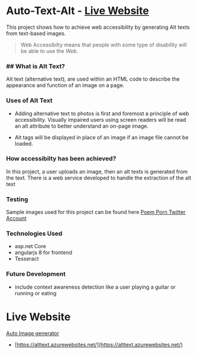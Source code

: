 
# Auto-Text-Alt - [Live Website](https://alttext.azurewebsites.net/)

This project shows how to achieve web accessibility by generating Alt texts from text-based images.
>Web Accessibilty means that people with some type of disability will be able to use the _Web_.
### ## What is Alt Text?
Alt text (alternative text), are used within an HTML code to describe the appearance and function of an image on a page.
### Uses of Alt Text
- Adding alternative text to photos is first and foremost a principle of web accessibility. Visually impaired users using screen readers will be read an alt attribute to better understand an on-page image.

-  Alt tags will be displayed in place of an image if an image file cannot be loaded.

### How accessibilty has been achieved?
In this project, a user uploads an image, then an alt texts is generated from the text. There is a web service developed to handle the extraction of the alt text
### Testing
Sample images used for this project can be found here [Poem Porn Twitter Account](https://twitter.com/PoemPorns)
### Technologies Used
- asp.net Core
- angularjs 8 for frontend
-  Tesseract

### Future Development
- include context awareness detection like a user playing a guitar or running or eating

# Live Website
[Auto Image generator]([https://alttext.azurewebsites.net/](https://alttext.azurewebsites.net/))

- [https://alttext.azurewebsites.net/](https://alttext.azurewebsites.net/)
